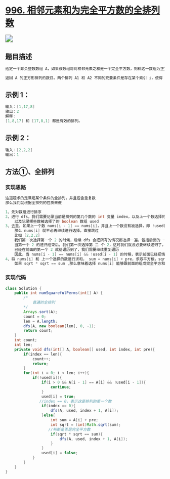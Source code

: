 # [996. 相邻元素和为完全平方数的全排列数](https://leetcode-cn.com/problems/number-of-squareful-arrays/)

<img src="https://pic.leetcode-cn.com/b520196ecacf2135a15e616bfabb2592a28e57a15eb60f250511d403dbc0b85a-image.png" style="zoom:150%;" />

## 题目描述

```java
给定一个非负整数数组 A，如果该数组每对相邻元素之和是一个完全平方数，则称这一数组为正方形数组。

返回 A 的正方形排列的数目。两个排列 A1 和 A2 不同的充要条件是存在某个索引 i，使得 A1[i] != A2[i]。
```



## **示例 1：**

```java
输入：[1,17,8]
输出：2
解释：
[1,8,17] 和 [17,8,1] 都是有效的排列。
```



## **示例 2：**

```java
输入：[2,2,2]
输出：1
```



## 方法①、全排列

### 实现思路

```java
这道题求的是满足某个条件的全排列，并且包含重复数
那么我们就根据全排列的性质来做

1、先对数组进行排序
2、进行 dfs，我们需要记录当前是排列的第几个数的 int 变量 index，以及上一个数选择的是什么的 int 变量 pre，
	以及记录哪些数被选择了的 boolean 数组 used
3、去重，如果上一个数 nums[i - 1] == nums[i]，并且上一个数没有被选择，即 !used[i - 1]
	那么 nums[i] 就不必再继续进行选择，直接跳过
	比如 [2,2,2]
	我们第一次选择第一个 2 的时候，后续 dfs 会把所有的情况都选择一遍，包括后面的 一 个 2 和 两个 2 或者 不选择 2 的情况
	当第一个 2 的递归结束后，我们第一次选择第 二 个 2，这时我们就没必要继续递归了，因为往后面选，也只是一个 2 和 两个 2 的情况
	已经在前面的第一个 2 就给遍历到了，我们需要继续重复遍历
	因此，当 nums[i - 1] == nums[i] && !used[i - 1] 的时候，表示前面已经把情况遍历完成了，现在就无需再遍历，直接跳过
4、将 nums[i] 和 上一个选择的数进行求和， sum = nums[i] + pre，求取平方根，sqrt = Math.sqrt(sum)
	如果 sqrt * sqrt == sum ,那么意味着选择 nums[i] 能够跟前面的组成完全平方和，那么继续 dfs
```



### 实现代码

```java
class Solution {
    public int numSquarefulPerms(int[] A) {
        /*
            普通的全排列
        */
        Arrays.sort(A);
        count = 0;
        len = A.length;
        dfs(A, new boolean[len], 0, -1);
        return count;
    }
    int count;
    int len;
    private void dfs(int[] A, boolean[] used, int index, int pre){
        if(index == len){
            count++;
            return;
        }
        for(int i = 0; i < len; i++){
            if(!used[i]){
                if(i > 0 && A[i - 1] == A[i] && !used[i - 1]){
                    continue;
                }
                used[i] = true;
               //index == 0，表示这是排列的第一个数
                if(index == 0){
                    dfs(A, used, index + 1, A[i]);
                }else{
                    int sum = A[i] + pre;
                    int sqrt = (int)Math.sqrt(sum);
                   //判断是否是完全平方数
                    if(sqrt * sqrt == sum){
                        dfs(A, used, index + 1, A[i]);
                    }
                }
                used[i] = false;
            }
        }
    }
}
```

